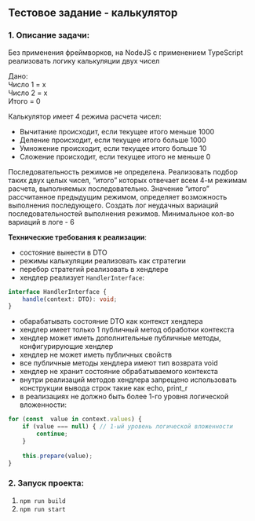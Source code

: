 ## Тестовое задание - калькулятор

### 1. Описание задачи:

Без применения фреймворков, на  NodeJS c применением TypeScript реализовать логику калькуляции двух чисел

Дано:  
Число 1 = х  
Число 2 = х  
Итого = 0

Калькулятор имеет 4 режима расчета чисел:
- Вычитание происходит, если текущее итого меньше 1000
- Деление происходит, если текущее итого больше 1000
- Умножение происходит, если текущее итого больше 10
- Сложение происходит, если текущее итого не меньше 0

Последовательность режимов не определена.
Реализовать подбор таких двух целых чисел, “итого” которых отвечает всем 4-м режимам расчета, выполняемых последовательно. Значение “итого” рассчитанное предыдущим режимом, определяет возможность выполнения последующего.
Создать лог неудачных вариаций последовательностей выполнения режимов. Минимальное кол-во вариаций в логе - 6

**Технические требования к реализации**:

- состояние вынести в DTO
- режимы калькуляции реализовать как стратегии
- перебор стратегий реализовать в хендлере
- хендлер реализует `HandlerInterface`:

```ts
interface HandlerInterface {
    handle(context: DTO): void;
}
```

- обарабатывать состояние DTO как контекст хендлера
- хендлер имеет только 1 публичный метод обработки контекста
- хендлер может иметь дополнительные публичные методы, конфигурирующие хендлер
- хендлер не может иметь публичных свойств
- все публичные методы хендлера имеют тип возврата void
- хендлер не хранит состояние обрабатываемого контекста
- внутри реализаций методов хендлера запрещено использовать конструкции вывода строк такие как echo, print_r
- в реализациях не должно быть более 1-го уровня логической вложенности:

```ts
for (const  value in context.values) {
    if (value === null) { // 1-ый уровень логической вложенности
        continue;
    }
    
    this.prepare(value);
}
```

### 2. Запуск проекта:
 1. `npm run build`
 2. `npm run start`